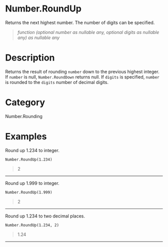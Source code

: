 ﻿# Number.RoundUp
Returns the next highest number. The number of digits can be specified.
> _function (optional number as nullable any, optional digits as nullable any) as nullable any_
# Description 
Returns the result of rounding <code>number</code> down to the previous highest integer. If <code>number</code> is null, <code>Number.RoundDown</code> returns null.
    If <code>digits</code> is specified, <code>number</code> is rounded to the <code>digits</code> number of decimal digits.
  
# Category 
Number.Rounding
# Examples 
Round up 1.234 to integer.
```
Number.RoundUp(1.234)
```
> 2
***
Round up 1.999 to integer.
```
Number.RoundUp(1.999)
```
> 2
***
Round up 1.234 to two decimal places.
```
Number.RoundUp(1.234, 2)
```
> 1.24
***
